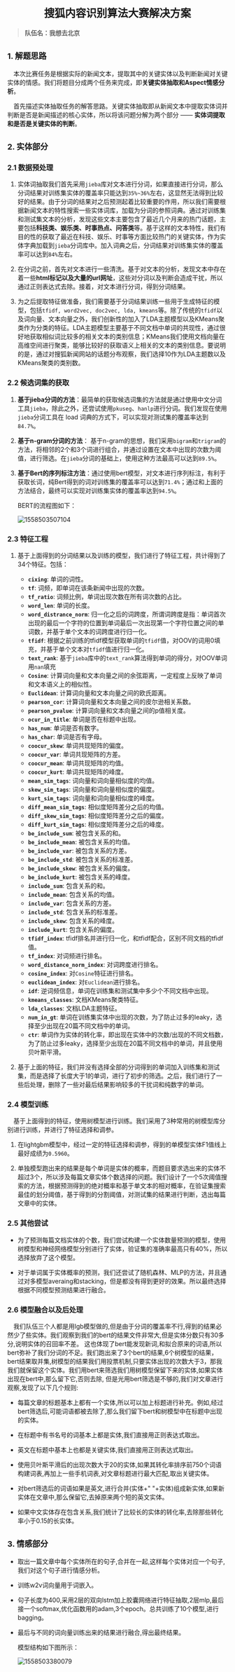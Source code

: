 # <center><font size=5>搜狐内容识别算法大赛解决方案</font></center>

> **队伍名：我想去北京**

##  <font size=4>1. 解题思路</font>

&emsp;本次比赛任务是根据实际的新闻文本，提取其中的关键实体以及判断新闻对关键实体的情感。我们将题目分成两个任务来完成，即**关键实体抽取和Aspect情感分析**。

&emsp;首先描述实体抽取任务的解答思路。关键实体抽取即从新闻文本中提取实体词并判断是否是新闻描述的核心实体，所以将该问题分解为两个部分 —— **实体词提取和是否是关键实体的判断**。

## <font size=4>2. 实体部分</font>

###  <font size=3>2.1 数据预处理</font>

1. 实体词抽取我们首先采用`jieba`库对文本进行分词，如果直接进行分词，那么分词结果对训练集实体的覆盖率只能达到`35%~36%`左右，这显然无法得到比较好的结果。由于分词的结果对之后预测起着比较重要的作用，所以我们需要根据新闻文本的特性搜索一些实体词库，加载为分词的参照词典。通过对训练集和测试集文本的分析，发现这些文本主要包含了最近几个月来的热门话题，主要包括**科技类、娱乐类、时事热点、问答类**等。基于这样的文本特性，我们有目的性的获取了最近在科技、娱乐、时事等方面比较热门的关键实体，作为实体字典加载到`jieba`分词库中。加入词典之后，分词结果对训练集实体的覆盖率可以达到`84%`左右。



2. 在分词之前，首先对文本进行一些清洗。基于对文本的分析，发现文本中存在着一些**html标记以及大量的url网址**，这些对分词以及判断会造成干扰，所以通过正则表达式去除。接着，对文本进行分词，得到分词结果。



3. 为之后提取特征做准备，我们需要基于分词结果训练一些用于生成特征的模型，包括`tfidf, word2vec, doc2vec, lda, kmeans`等。除了传统的`tfidf`以及词向量、文本向量之外，我们创新性的加入了LDA主题模型以及KMeans聚类作为分类的特征。LDA主题模型主要基于不同文档中单词的共现性，通过很好地获取相似词比较多的相关文本的类别信息；KMeans我们使用文档向量在高维空间进行聚类，能够比较好的获取语义上相关的文本的类别信息。要说明的是，通过对搜狐新闻网站的话题分布观察，我们选择10作为LDA主题数以及KMeans聚类的类别数。

###  <font size=3>2.2  候选词集的获取</font>

1. **基于jieba分词的方法**：最简单的获取候选词集的方法就是通过使用中文分词工具`jieba`，除此之外，还尝试使用`pkuseg`、`hanlp`进行分词。我们发现在使用`jieba`分词工具在 load 词典的方式下，可以实现对测试集的覆盖率达到`84.7%`。

2. **基于n-gram分词的方法**： 基于n-gram的思想，我们采用`bigram`和`trigram`的方法，将相邻的2个和3个词进行组合，并通过设置在文本中出现的次数为阈值，进行筛选。在`jieba`分词的基础上，使用这种方法最高可以达到`89.5%`。

3. **基于Bert的序列标注方法**：通过使用bert模型，对文本进行序列标注，有利于获取长词，纯Bert得到的词对训练集的覆盖率可以达到`71.4%`；通过和上面的方法结合，最终可以实现对训练集实体的覆盖率达到`94.5%`。

   BERT的流程图如下：

   ![1558503507104](C:\Users\DeLL\AppData\Local\Temp\1558503507104.png)

###  <font size=3>2.3  特征工程</font>

1. 基于上面得到的分词结果以及训练的模型，我们进行了特征工程，共计得到了34个特征。包括：
   - **`cixing`**: 单词的词性。
   - **`tf`**: 词频，即单词在该条新闻中出现的次数。
   - **`tf_ratio`**: 词频比例，单词出现次数在所有词次数的占比。
   - **`word_len`**: 单词的长度。
   - **`word_distrance_norm`**: 归一化之后的词跨度，所谓词跨度是指：单词首次出现的最后一个字符的位置到单词最后一次出现第一个字符位置之间的单词数，并基于单个文本的词跨度进行归一化。
   - **`tfidf`**: 根据之前训练的tfidf模型获取单词的`tfidf`值，对OOV的词用0填充，并基于单个文本对`tfidf`值进行归一化。
   - **`text_rank`**: 基于`jieba`库中的`text_rank`算法得到单词的得分，对OOV单词用`nan`填充
   - **`Cosine`**: 计算词向量和文本向量之间的余弦距离，一定程度上反映了单词和文本语义上的相似性。
   - **`Euclidean`**: 计算词向量和文本向量之间的欧氏距离。
   - **`pearson_cor`**: 计算词向量和文本向量之间的皮尔逊相关系数。
   - **`pearson_pvalue`**: 计算词向量和文本向量之间的p值相关度。
   - **`ocur_in_title`**: 单词是否在标题中出现。
   - **`has_num`**: 单词是否有数字。
   - **`has_char`**: 单词是否有字母。
   - **`coocur_skew`**: 单词共现矩阵的偏度。
   - **`coocur_var`**: 单词共现矩阵的方差。
   - **`coocur_mean`**: 单词共现矩阵的均值。
   - **`coocur_kurt`**: 单词共现矩阵的峰度。
   - **`mean_sim_tags`**: 词向量和词向量相似度的均值。
   - **`skew_sim_tags`**: 词向量和词向量相似度的偏度。
   - **`kurt_sim_tags`**: 词向量和词向量相似度的峰度。
   - **`diff_mean_sim_tags`**: 相似度矩阵差分之后的均值。
   - **`diff_skew_sim_tags`**: 相似度矩阵差分之后的偏度。
   - **`diff_kurt_sim_tags`**: 相似度矩阵差分之后的峰度。
   - **`be_include_sum`**: 被包含关系的和。
   - **`be_include_mean`**: 被包含关系的均值。
   - **`be_include_var`**: 被包含关系的方差。
   - **`be_include_std`**: 被包含关系的标准差。
   - **`be_include_skew`**: 被包含关系的偏度。
   - **`be_include_kurt`**: 被包含关系的峰度。
   - **`include_sum`**: 包含关系的和。
   - **`include_mean`**: 包含关系的均值。
   - **`include_var`**: 包含关系的方差。
   - **`include_std`**: 包含关系的标准差。
   - **`include_skew`**: 包含关系的峰度。
   - **`include_kurt`**: 包含关系的偏度。
   - **`tfidf_index`**: tfidf排名并进行归一化，和tfidf配合，区别不同文档的tfidf值。
   - **`tf_index`**: 对词频进行排名。
   - **`word_distance_norm_index`**: 对词跨度进行排名。
   - **`cosine_index`**: 对`Cosine`特征进行排名。
   - **`euclidean_index`**: 对`Euclidean`进行排名。
   - **`idf`**: 逆词频信息，单词在训练集和测试集中多少个不同文档中出现。
   - **`kmeans_classes`**: 文档KMeans聚类特征。
   - **`lda_classes`**: 文档LDA主题特征。
   - **`num_in_gt`**: 单词在训练集实体中出现的次数，为了防止过多的leaky，选择至少出现在20篇不同文档中的单词。
   - **`ctr`**: 单词作为实体的转化率，即出现在实体中的次数/出现的不同文档数，为了防止过多leaky，选择至少出现在20篇不同文档中的单词，并且使用贝叶斯平滑。



2. 基于上面的特征，我们并没有选择全部的分词得到的单词加入训练集和测试集，而是选择了长度大于1的单词，进行了初步的筛选。之后，我们进行了一些后处理，删除了一些对最后结果影响较多的干扰词和纯数字的单词。

###  <font size=3>2.4  模型训练</font>

&emsp;基于上面得到的特征，使用树模型进行训练。我们采用了3种常用的树模型库分别进行训练，并进行了特征选择和调参。

1. 在lightgbm模型中，经过一定的特征选择和调参，得到的单模型实体F1值线上最好成绩为`0.5960`。

2. 单独模型跑出来的结果是每个单词是实体的概率，而题目要求选出来的实体不超过3个，所以涉及每篇文章实体个数选择的问题。我们设计了一个5次阈值搜索的方法，根据预测得到的绝对概率和基于单文本的相对概率，在验证集搜索最佳的划分阈值，基于得到的分割阈值，对测试集的结果进行判断，选出每篇文章中的实体。


###  <font size=3>2.5  其他尝试</font>

- 为了预测每篇文档实体的个数，我们尝试构建一个实体数量预测的模型，使用树模型和神经网络模型分别进行了实体，验证集的准确率最高只有40%，所以选择放弃了这个模型。

- 对于单词属于实体概率的预测，我们还尝试了随机森林、MLP的方法，并且通过对多模型averaing和stacking，但是都没有得到更好的效果。所以最终选择根据不同模型预测结果进行融合。


### <font size=3>2.6 模型融合以及后处理</font>

&emsp;我们队伍三个人都是用lgb模型做的,但是由于分词的覆盖率不行,得到的结果必然少了些实体。我们观察到我们的bert的结果文件非常大,但是实体分数只有30多分,说明实体的召回率不差。
这也体现了bert能发现新词,和拟合原来的词语,所以bert弥补了我们分词的不足。我们跑出来了3个bert的结果,6个树模型的结果，bert结果取并集,树模型的结果我们用投票机制,只要实体出现的次数大于3，那我我们就保留这个实体。我们用bert来筛选我们用树模型保留下来的实体,如果实体出现在bert中,那么留下它,否则去除,  但是光用bert筛选是不够的,我们对文章进行观察,发现了以下几个规则:

- 每篇文章的标题基本上都有一个实体,所以可以加上标题进行补充。例如,经过bert筛选后,可能词语都被去除了,那么我们留下bert和树模型中在标题中出现的实体。

- 在标题中有书名号的词基本上都是实体,我们直接用正则表达式取出。


- 英文在标题中基本上也都是关键实体,我们直接用正则表达式取出。


- 使用贝叶斯平滑后的出现次数大于20的实体,如果其转化率排序前750个词语构建词表,再加上一些手机词表,对文章标题进行最大匹配,取出关键实体。


- 对bert筛选后的词语如果是英文,进行合并(实体+" "+实体)组成新实体,如果新实体在文章中,那么保留它,去掉原来两个短的英文实体。


- 如果中文实体存在包含关系,我们统计了比较长的实体的转化率,去除那些转化率小于0.15的长实体。


## <font size=4>3. 情感部分</font>

- 取出一篇文章中每个实体所在的句子,合并在一起,这样每个实体对应一个句子,我们对这个句子进行情感分析。

- 训练w2v词向量用于词嵌入。

- 句子长度为400,采用2层的双向lstm加上胶囊网络进行特征抽取,2层mlp,最后接一个softmax,优化函数用的adam,3个epoch。总共训练了10个模型,进行bagging。

- 最后与不同的词向量训练出来的结果进行融合,得出最终结果。

  模型结构如下图所示：

  ![1558503380079](C:\Users\DeLL\AppData\Local\Temp\1558503395812.png)
